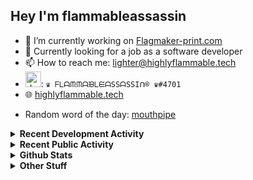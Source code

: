 ## Hey I'm flammableassassin

- 🔭 I’m currently working on [Flagmaker-print.com](https://flagmaker-print.com)
- 🌱  Currently looking for a job as a software developer
- 📫 How to reach me: [lighter@highlyflammable.tech](mailto:lighter@highlyflammable.tech?subject=Hello)
- <img src="https://discord.com/assets/2c21aeda16de354ba5334551a883b481.png" alt="drawing" width="25"/>: `♛ ᖴᒪᗩᙏᙏᗩᙖᒪᙓᗩSSᗩSSIᑎ® ♛#4701`
- 🌐 [highlyflammable.tech](https://highlyflammable.tech)

<!--START_SECTION:randomWord-->
- Random word of the day: [mouthpipe](https://www.wordnik.com/words/mouthpipe)
<!--END_SECTION:randomWord-->

<details>
  <summary><b>Recent Development Activity</b></summary>
  Doesn't record in dev containers
    <br> 
  
  <!--START_SECTION:waka-->

```text
JavaScript   1 hr 5 mins     ███████████▒░░░░░░░░░░░░░   45.50 %
HTML         40 mins         ███████░░░░░░░░░░░░░░░░░░   28.05 %
JSON         32 mins         █████▓░░░░░░░░░░░░░░░░░░░   22.46 %
SCSS         2 mins          ▒░░░░░░░░░░░░░░░░░░░░░░░░   01.91 %
Other        1 min           ▒░░░░░░░░░░░░░░░░░░░░░░░░   00.81 %
```

<!--END_SECTION:waka-->

</details>

<details>
  <summary><b>Recent Public Activity</b></summary>
    <br>

  <!--START_SECTION:activity-->
1. 🗣 Commented on [#16](https://github.com/flamableassassin/status/issues/16) in [flamableassassin/status](https://github.com/flamableassassin/status)
2. ❗️ Closed issue [#16](https://github.com/flamableassassin/status/issues/16) in [flamableassassin/status](https://github.com/flamableassassin/status)
3. ❗️ Opened issue [#16](https://github.com/flamableassassin/status/issues/16) in [flamableassassin/status](https://github.com/flamableassassin/status)
4. ❗️ Closed issue [#15](https://github.com/flamableassassin/status/issues/15) in [flamableassassin/status](https://github.com/flamableassassin/status)
5. 🗣 Commented on [#15](https://github.com/flamableassassin/status/issues/15) in [flamableassassin/status](https://github.com/flamableassassin/status)
  <!--END_SECTION:activity-->

</details>

<details>
  <summary><b>Github Stats</b></summary>
    <br>
    <p align="center">
      <img width="48%" src="https://github-readme-stats.vercel.app/api?username=flamableassassin&count_private=true&show_icons=true&theme=radical"/>
      <img width="48%" src="https://github-readme-streak-stats.herokuapp.com?user=flamableassassin&theme=neon-dark"/>
    </p>
  
</details>

<details>
  <summary><b>Other Stuff</b></summary>
  <br>
<a href="https://www.abuseipdb.com/user/67633" title="AbuseIPDB" alt="AbuseIPDB Contributor Badge">
	<img src="https://www.abuseipdb.com/contributor/67633.svg" style="width: 180px;">
</a>
  
</details>
